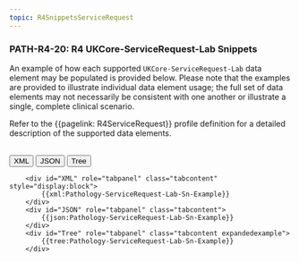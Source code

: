```yaml
---
topic: R4SnippetsServiceRequest
---
```

### PATH-R4-20: R4 UKCore-ServiceRequest-Lab Snippets
An example of how each supported <code>UKCore-ServiceRequest-Lab</code> data element may be populated is provided below. Please note that the examples are provided to illustrate individual data element usage; the full set of data elements may not necessarily be consistent with one another or illustrate a single, complete clinical scenario.

Refer to the {{pagelink: R4ServiceRequest}} profile definition for a detailed description of the supported data elements.

<br>

<div class="tab fhirTree">
  <button class="tablinks active" onclick="openTab(event, 'XML')">XML</button>
  <button class="tablinks" onclick="openTab(event, 'JSON')">JSON</button>
  <button class="tablinks" onclick="openTab(event, 'Tree')">Tree</button>
</div>
    
        <div id="XML" role="tabpanel" class="tabcontent"  style="display:block"> 
            {{xml:Pathology-ServiceRequest-Lab-Sn-Example}}
        </div>
        <div id="JSON" role="tabpanel" class="tabcontent">
            {{json:Pathology-ServiceRequest-Lab-Sn-Example}}
        </div>
        <div id="Tree" role="tabpanel" class="tabcontent expandedexample">
            {{tree:Pathology-ServiceRequest-Lab-Sn-Example}}
        </div>  
